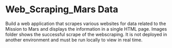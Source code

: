 # Web_Scraping_Mars Data

Build a web application that scrapes various websites for data related to the Mission to Mars and displays the information in a single HTML page. 
Images folder shows the successful scrape of the webscraping. It is not deployed in another environment and must be run locally to view in real time.
